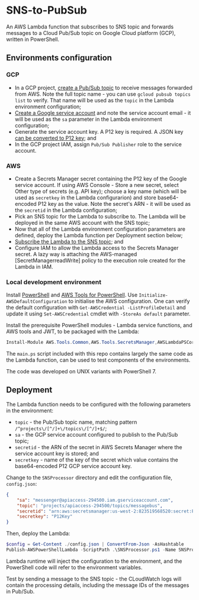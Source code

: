 # SNS-to-PubSub
An AWS Lambda function that subscribes to SNS topic and forwards messages to a Cloud Pub/Sub topic on Google Cloud platform (GCP), written in PowerShell.

## Environments configuration

### GCP

* In a GCP project, [create a Pub/Sub topic](https://cloud.google.com/pubsub/docs/admin) to receive messages forwarded from AWS. Note the full topic name - you can use `gcloud pubsub topics list` to verify. That name will be used as the `topic` in the Lambda environment configuration;
* [Create a Google service account](https://cloud.google.com/iam/docs/creating-managing-service-account-keys) and note the service account email - it will be used as the `sa` parameter in the Lambda environment configuration;
* Generate the service account key. A P12 key is required. A JSON key [can be converted to P12 key](https://gist.github.com/SP3269/a766709e7aeadc92a953dd253bb53b6a); and
* In the GCP project IAM, assign `Pub/Sub Publisher` role to the service account.

### AWS

* Create a Secrets Manager secret containing the P12 key of the Google service account. If using AWS Console - Store a new secret, select Other type of secrets (e.g. API key); choose a key name (which will be used as `secretkey` in the Lambda configurarion) and store base64-encoded P12 key as the value. Note the secret's ARN - it will be used as the `secretid` in the Lambda configuration;
* Pick an SNS topic for the Lambda to subscribe to. The Lambda will be deployed in the same AWS account with the SNS topic;
* Now that all of the Lambda environment configuration parameters are defined, deploy the Lambda function per Deployment section below;
* [Subscribe the Lambda to the SNS topic](https://aws.amazon.com/premiumsupport/knowledge-center/lambda-subscribe-sns-topic-same-account/); and
* Configure IAM to allow the Lambda access to the Secrets Manager secret. A lazy way is attaching the AWS-managed [SecretManagerreadWrite] policy to the execution role created for the Lambda in IAM.

### Local development environment

Install [PowerShell](https://github.com/powershell/powershell) and [AWS Tools for PowerShell](https://docs.aws.amazon.com/powershell/latest/userguide/pstools-getting-set-up.html). Use `Initialize-AWSDefaultConfiguration` to initialise the AWS configuration. One can verify the default configuration with `Get-AWSCredential -ListProfileDetail` and update it using `Set-AWSCredential` cmdlet with `-StoreAs default` parameter.

Install the prerequisite PowerShell modules - Lambda service functions, and AWS tools and JWT, to be packaged with the Lambda:

```powershell
Install-Module AWS.Tools.Common,AWS.Tools.SecretsManager,AWSLambdaPSCore,JWT -Verbose
```
The `main.ps` script included with this repo contains largely the same code as the Lambda function, can be used to test components of the environments.

The code was developed on UNIX variants with PowerShell 7.

## Deployment

The Lambda function needs to be configured with the following parameters in the environment:
* `topic` - the Pub/Sub topic name, matching pattern `/^projects\/[^/]+\/topics\/[^/]+$/`;
* `sa` - the GCP service account configured to publish to the Pub/Sub topic;
* `secretid` - the ARN of the secret in AWS Secrets Manager where the service account key is stored; and
* `secretkey` - name of the key of the secret which value contains the base64-encoded P12 GCP service account key.

Change to the `SNSProcessor` directory and edit the configuration file, `config.json`:

```json
{
    "sa": "messenger@apiaccess-294500.iam.gserviceaccount.com",
    "topic": "projects/apiaccess-294500/topics/messagebus",
    "secretid": "arn:aws:secretsmanager:us-west-2:823519568520:secret:P12Key-DyyfF0",
    "secretkey": "P12Key"
}
```

Then, deploy the Lambda:

```powershell
$config = Get-Content ./config.json | ConvertFrom-Json -AsHashtable
Publish-AWSPowerShellLambda -ScriptPath .\SNSProcessor.ps1 -Name SNSProcessor -Region us-west-2 -EnvironmentVariable $config
```

Lambda runtime will inject the configuration to the environment, and the PowerShell code will refer to the environment variables.

Test by sending a message to the SNS topic - the CLoudWatch logs will contain the processing details, including the message IDs of the messages in Pub/Sub.
